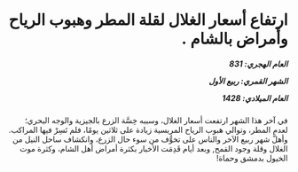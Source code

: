 <h1 dir="rtl">ارتفاع أسعار الغلال لقلة المطر وهبوب الرياح وأمراض بالشام .</h1>

<h5 dir="rtl">العام الهجري:  831

الشهر القمري: ربيع الأول

العام الميلادي: 1428</h5>

<p dir="rtl">في آخر هذا الشهر ارتفعت أسعار الغلال، وسببه خِسَّة الزرع بالجيزية والوجه البحري؛ لعدم المطر، وتوالي هبوب الرياح المريسية زيادة على ثلاثين يومًا، فلم تَسِرْ فيها المراكب. وأهلَّ شهر ربيع الآخر والناس على تخوُّف من سوء حال الزرع، وانكشاف ساحل النيل من الغلال وقلة وجود القمح, وبعد أيام قَدِمَت الأخبار بكثرة أمراض أهل الشام، وكثرة موت الخيول بدمشق وحماة!</p></br>
